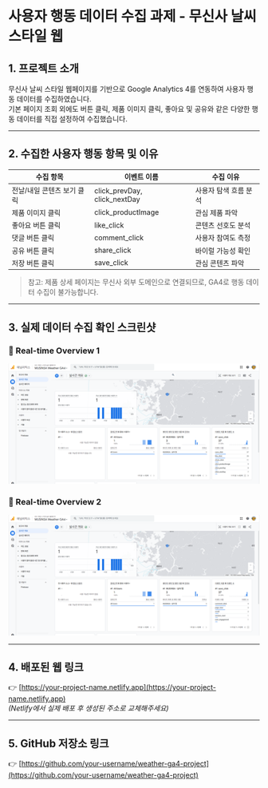 # 사용자 행동 데이터 수집 과제 - 무신사 날씨 스타일 웹

## 1. 프로젝트 소개  
무신사 날씨 스타일 웹페이지를 기반으로 Google Analytics 4를 연동하여 사용자 행동 데이터를 수집하였습니다.  
기본 페이지 조회 외에도 버튼 클릭, 제품 이미지 클릭, 좋아요 및 공유와 같은 다양한 행동 데이터를 직접 설정하여 수집했습니다.

---

## 2. 수집한 사용자 행동 항목 및 이유  

| 수집 항목 | 이벤트 이름 | 수집 이유 |
|-----------|-------------|------------|
| 전날/내일 콘텐츠 보기 클릭 | click_prevDay, click_nextDay | 사용자 탐색 흐름 분석 |
| 제품 이미지 클릭 | click_productImage | 관심 제품 파악 |
| 좋아요 버튼 클릭 | like_click | 콘텐츠 선호도 분석 |
| 댓글 버튼 클릭 | comment_click | 사용자 참여도 측정 |
| 공유 버튼 클릭 | share_click | 바이럴 가능성 확인 |
| 저장 버튼 클릭 | save_click | 관심 콘텐츠 파악 |

> 참고: 제품 상세 페이지는 무신사 외부 도메인으로 연결되므로, GA4로 행동 데이터 수집이 불가능합니다.

---

## 3. 실제 데이터 수집 확인 스크린샷  

### 📸 Real-time Overview 1  
![실시간 이벤트 개요 1](./public/Real-time_overview1.png)

### 📸 Real-time Overview 2  
![실시간 이벤트 개요 2](./public/Real-time_overview2.png)

---

## 4. 배포된 웹 링크  

👉 [https://your-project-name.netlify.app](https://your-project-name.netlify.app)  
_(Netlify에서 실제 배포 후 생성된 주소로 교체해주세요)_

---

## 5. GitHub 저장소 링크  

👉 [https://github.com/your-username/weather-ga4-project](https://github.com/your-username/weather-ga4-project)